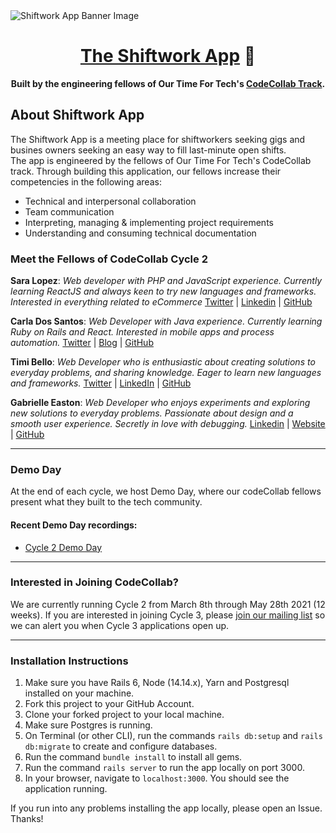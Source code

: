 <img src="https://i.ibb.co/Rymn5XF/readme-banner.png" alt="Shiftwork App Banner Image" />

<div align="center">
  <h1><a href="https://shiftwork.herokuapp.com/" target="_blank" rel="nofollow">The Shiftwork App</a> 📆</h1>
  <strong>Built by the engineering fellows of Our Time For Tech's <a href="https://ourtimefortech.org">CodeCollab Track</a>.</strong>
</div>

## About Shiftwork App

The Shiftwork App is a meeting place for shiftworkers seeking gigs and busines owners seeking an easy way to fill last-minute open shifts.<br />
The app is engineered by the fellows of Our Time For Tech's CodeCollab track. Through building this application, our fellows increase their competencies in the following areas:
- Technical and interpersonal collaboration
- Team communication
- Interpreting, managing & implementing project requirements
- Understanding and consuming technical documentation

### Meet the Fellows of CodeCollab Cycle 2

**Sara Lopez**: *Web developer with PHP and JavaScript experience. Currently learning ReactJS and always keen to try new languages and frameworks. Interested in everything related to eCommerce*
[Twitter](https://twitter.com/saradotlog) | [Linkedin](https://www.linkedin.com/in/sara-lopez-3311645a/) | [GitHub](https://github.com/saradotlog/)

**Carla Dos Santos**: *Web Developer with Java experience. Currently learning Ruby on Rails and React. Interested in mobile apps and process automation.*
[Twitter](https://twitter.com/carladotsantos) | [Blog](https://dev.to/cclics) | [GitHub](hhttps://github.com/cclics)

**Timi Bello**: *Web Developer who is enthusiastic about creating solutions to everyday problems, and sharing knowledge. Eager to learn new languages and frameworks.*
[Twitter](https://twitter.com/zoebreed) | [LinkedIn](https://www.linkedin.com/in/oluwatimilehin-bello-0376871aa/) | [GitHub](https://github.com/Timilehin08/)

**Gabrielle Easton**: *Web Developer who enjoys experiments and exploring new solutions to everyday problems. Passionate about design and a smooth user experience. Secretly in love with debugging.*
[Linkedin](https://www.linkedin.com/in/gabrielle-easton/) | [Website](https://gabrielle-easton.dev) | [GitHub](https://github.com/GabrielleEaston)

<hr />

### Demo Day

At the end of each cycle, we host Demo Day, where our codeCollab fellows present what they built to the tech community.

#### Recent Demo Day recordings:
- [Cycle 2 Demo Day](https://example.com)

<hr />

### Interested in Joining CodeCollab?

We are currently running Cycle 2 from March 8th through May 28th 2021 (12 weeks). If you are interested in joining Cycle 3, please [join our mailing list](https://ourtimefortech.org/#apply) so we can alert you when Cycle 3 applications open up.

<hr />

### Installation Instructions
1. Make sure you have Rails 6, Node (14.14.x), Yarn and Postgresql installed on your machine.
2. Fork this project to your GitHub Account.
3. Clone your forked project to your local machine.
4. Make sure Postgres is running.
5. On Terminal (or other CLI), run the commands `rails db:setup` and `rails db:migrate` to create and configure databases.
6. Run the command `bundle install` to install all gems.
7. Run the command `rails server` to run the app locally on port 3000.
8. In your browser, navigate to `localhost:3000`. You should see the application running.

If you run into any problems installing the app locally, please open an Issue. Thanks!
